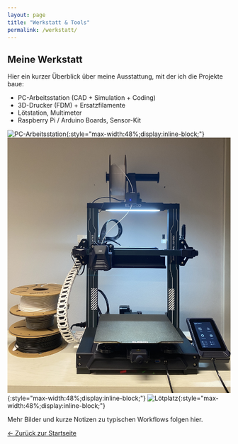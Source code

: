```yaml
---
layout: page
title: "Werkstatt & Tools"
permalink: /werkstatt/
---
```



## Meine Werkstatt


Hier ein kurzer Überblick über meine Ausstattung, mit der ich die Projekte baue:


- PC-Arbeitsstation (CAD + Simulation + Coding)
- 3D-Drucker (FDM) + Ersatzfilamente
- Lötstation, Multimeter
- Raspberry Pi / Arduino Boards, Sensor-Kit

![PC-Arbeitsstation](/assets/images/workstation.jpg){:style="max-width:48%;display:inline-block;"}
![3D-Drucker](/assets/images/3dprinter.jpg){:style="max-width:48%;display:inline-block;"}
![Lötplatz](/assets/images/soldering.jpg){:style="max-width:48%;display:inline-block;"}


Mehr Bilder und kurze Notizen zu typischen Workflows folgen hier.


[← Zurück zur Startseite](/)
